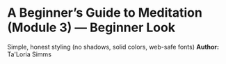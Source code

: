 # A Beginner’s Guide to Meditation (Module 3) — Beginner Look
Simple, honest styling (no shadows, solid colors, web-safe fonts)
**Author:** Ta'Loria Simms
